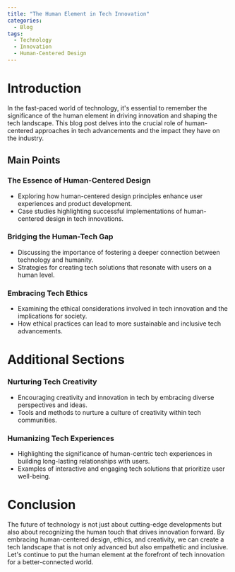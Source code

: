 ```yaml
---
title: "The Human Element in Tech Innovation"
categories:
  - Blog
tags:
  - Technology
  - Innovation
  - Human-Centered Design
---
```


# Introduction
In the fast-paced world of technology, it's essential to remember the significance of the human element in driving innovation and shaping the tech landscape. This blog post delves into the crucial role of human-centered approaches in tech advancements and the impact they have on the industry.

## Main Points
### The Essence of Human-Centered Design
- Exploring how human-centered design principles enhance user experiences and product development.
- Case studies highlighting successful implementations of human-centered design in tech innovations.

### Bridging the Human-Tech Gap
- Discussing the importance of fostering a deeper connection between technology and humanity.
- Strategies for creating tech solutions that resonate with users on a human level.

### Embracing Tech Ethics
- Examining the ethical considerations involved in tech innovation and the implications for society.
- How ethical practices can lead to more sustainable and inclusive tech advancements.

# Additional Sections

### Nurturing Tech Creativity
- Encouraging creativity and innovation in tech by embracing diverse perspectives and ideas.
- Tools and methods to nurture a culture of creativity within tech communities.

### Humanizing Tech Experiences
- Highlighting the significance of human-centric tech experiences in building long-lasting relationships with users.
- Examples of interactive and engaging tech solutions that prioritize user well-being.

# Conclusion
The future of technology is not just about cutting-edge developments but also about recognizing the human touch that drives innovation forward. By embracing human-centered design, ethics, and creativity, we can create a tech landscape that is not only advanced but also empathetic and inclusive. Let's continue to put the human element at the forefront of tech innovation for a better-connected world.